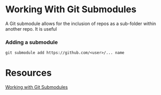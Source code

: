 

# Working With Git Submodules 
A Git submodule allows for the inclusion of repos as a sub-folder within another repo. It is useful 


### Adding a submodule
```git
git submodule add https://github.com/<user>/... name
```


# Resources
[Working with Git Submodules](https://github.blog/2016-02-01-working-with-submodules/)

